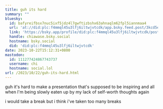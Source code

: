 ```yaml
---
title: guh its hard
summary: ""
bluesky:
  id: bafyreifbsx7nuc5ixf5jdz4l7gwftizbshx63ahnaqlm62fpl5iannmaa4
  url: 'at://did:plc:f4mmql45u3lfj6iltwjvtcdk/app.bsky.feed.post/3kcd5eaavgj2b'
  link: 'https://bsky.app/profile/did:plc:f4mmql45u3lfj6iltwjvtcdk/post/3kcd5eaavgj2b'
  handle: chiawase.bsky.social
  hostname: bsky.social
  did: 'did:plc:f4mmql45u3lfj6iltwjvtcdk'
date: 2023-10-22T15:12:31+0800
mastodon:
  id: 111277424867743737
  username: chi
  hostname: social.lol
url: /2023/10/22/guh-its-hard.html
---
```


guh it's hard to make a presentation that's supposed to be inspiring and all when I'm being slowly eaten up by my lack of self-worth thoughts again

i would take a break but i think i've taken too many breaks
